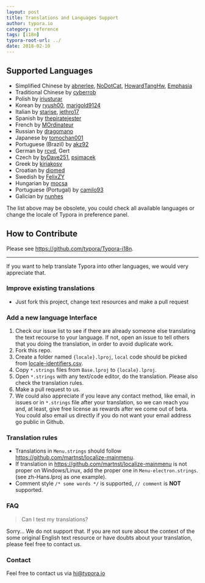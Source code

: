 ```yaml
---
layout: post
title: Translations and Languages Support
author: typora.io
category: reference
tags: [i18n]
typora-root-url: ../
date: 2018-02-10
---
```


## Supported Languages

+ Simplified Chinese by [abnerlee](https://github.com/abnerlee), [NoDotCat](https://github.com/NoDotCat), [HowardTangHw](https://github.com/HowardTangHw),  [Emphasia](https://github.com/Emphasia)
+ Traditional Chinese by [cyberrob](https://github.com/cyberrob)
+ Polish by  [iriusturar](https://github.com/iriusturar)
+ Korean by  [ryush00](https://github.com/Aryush00),  [marigold9124](https://github.com/marigold9124)
+ Italian by  [starise](https://github.com/starise), [jethro17](https://github.com/jethro17) 
+ Spanish by  [thepiratejester](https://github.com/thepiratejester)
+ French by [MOrdinateur](https://github.comMOrdinateur)
+ Russian by [dragomano](https://github.com/dragomano)
+ Japanese by [tomochan001](https://github.com/tomochan001) 
+ Portuguese (Brazil) by [akz92](https://github.com/akz92) 
+ German by [rcvd](https://github.com/rcvd), Gert
+ Czech by [byDave251](https://github.com/byDave251), [psimacek](https://github.com/byDave251)
+ Greek by [kiriakosv](https://github.com/kiriakosv)
+ Croatian by [diomed](https://github.com/diomed)
+ Swedish by [FelixZY](https://github.com/FelixZY)
+ Hungarian by [mocsa](https://github.com/mocsa)
+ Portuguese (Portugal) by [camilo93](https://github.com/jcamilo93)
+ Galician by [nunhes](https://github.com/nunhes)

The list above may be obsolete, you could check all available languages or change the locale of Typora in preference panel.

## How to Contribute

Please see <https://github.com/typora/Typora-i18n>.

---

If you want to help translate Typora into other languages, we would very appreciate that.

### Improve existing translations

+ Just fork this project, change text resources and make a pull request

### Add a new language Interface

1. Check our issue list to see if there are already someone else translating the text recourse to your language. If not, open an issue to tell others that you doing the translation, in order to avoid duplicate work.
2. Fork this repo.
3. Create a folder named `{locale}.lproj`, `local` code should be picked from [locale-identifiers.csv](https://github.com/typora/Typora-i18n/blob/master/locale-identifiers.csv).
4. Copy `*.strings` files from `Base.lproj` to `{locale}.lproj`.
5. Open `*.strings` with any text/code editor, do the translation. Please also check the translation rules.
6. Make a pull request to us.
7. We could also appreciate if you leave any contact method, like email, in issues or in `*.strings` file after your translation, so we can reach you and, at least, give free license as rewards after we come out of beta. You could also email us directly if you do not want your email address go public in Github.

### Translation rules

+ Translations in `Menu.strings` should follow <https://github.com/martnst/localize-mainmenu>.
+ If translation in <https://github.com/martnst/localize-mainmenu> is not proper on Windows/Linux, add the proper one in `Menu-electron.strings`. (see zh-Hans.lproj as one example).
+ Comment style `/* some words */` is supported, `// comment` is **NOT** supported.

### FAQ

> Can I test my translations?

Sorry… We do not support that. If you are not sure about the context of the some original English text resource or have doubts about your translation, please feel free to contact us.

### Contact

Feel free to contact us via [hi@typora.io](mailto:hi@typora.io)